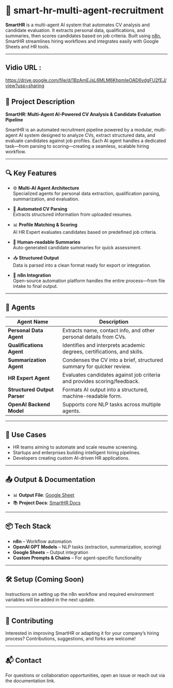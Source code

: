 # 🤖 smart-hr-multi-agent-recruitment

**SmartHR** is a multi-agent AI system that automates CV analysis and candidate evaluation. It extracts personal data, qualifications, and summaries, then scores candidates based on job criteria. Built using [n8n](https://n8n.io), SmartHR streamlines hiring workflows and integrates easily with Google Sheets and HR tools.

---
## Vidio URL :
https://drive.google.com/file/d/1BzAmEJsL6MLM6KhpmIeOAD6vdgFU2fEJ/view?usp=sharing
## 📄 Project Description

**SmartHR: Multi-Agent AI-Powered CV Analysis & Candidate Evaluation Pipeline**

SmartHR is an automated recruitment pipeline powered by a modular, multi-agent AI system designed to analyze CVs, extract structured data, and evaluate candidates against job profiles. Each AI agent handles a dedicated task—from parsing to scoring—creating a seamless, scalable hiring workflow.

---

## 🔍 Key Features

- ⚙️ **Multi-AI Agent Architecture**  
  Specialized agents for personal data extraction, qualification parsing, summarization, and evaluation.

- 📄 **Automated CV Parsing**  
  Extracts structured information from uploaded resumes.

- 📊 **Profile Matching & Scoring**  
  AI HR Expert evaluates candidates based on predefined job criteria.

- 🧠 **Human-readable Summaries**  
  Auto-generated candidate summaries for quick assessment.

- 📥 **Structured Output**  
  Data is parsed into a clean format ready for export or integration.

- 🔗 **n8n Integration**  
  Open-source automation platform handles the entire process—from file intake to final output.

---

## 🧠 Agents

| Agent Name                  | Description                                                                 |
|----------------------------|-----------------------------------------------------------------------------|
| **Personal Data Agent**     | Extracts name, contact info, and other personal details from CVs.            |
| **Qualifications Agent**    | Identifies and interprets academic degrees, certifications, and skills.      |
| **Summarization Agent**     | Condenses the CV into a brief, structured summary for quicker review.        |
| **HR Expert Agent**         | Evaluates candidates against job criteria and provides scoring/feedback.     |
| **Structured Output Parser**| Formats AI output into a structured, machine-readable form.                  |
| **OpenAI Backend Model**    | Supports core NLP tasks across multiple agents.                              |

---

## 📌 Use Cases

- HR teams aiming to automate and scale resume screening.
- Startups and enterprises building intelligent hiring pipelines.
- Developers creating custom AI-driven HR applications.

---

## 📤 Output & Documentation

- 📊 **Output File**: [Google Sheet](https://docs.google.com/spreadsheets/d/1k4mcb_2oYaKucNYsVVDW7EJc-5AQhvq-Y2q6nxMvFpQ/edit?usp=sharing)  
- 📚 **Project Docs**: [SmartHR Docs](https://docs.google.com/document/d/18mpAJp2NqQXKPvB311t5RGJSh8QoVGdub9k2u4Jt1Oc/edit?usp=sharing)

---

## 📦 Tech Stack

- **n8n** – Workflow automation
- **OpenAI GPT Models** – NLP tasks (extraction, summarization, scoring)
- **Google Sheets** – Output integration
- **Custom Prompts & Chains** – For agent-specific functionality

---

## 🛠️ Setup (Coming Soon)

Instructions on setting up the n8n workflow and required environment variables will be added in the next update.

---

## 🚀 Contributing

Interested in improving SmartHR or adapting it for your company’s hiring process? Contributions, suggestions, and forks are welcome!

---

## 📬 Contact

For questions or collaboration opportunities, open an issue or reach out via the documentation link.

